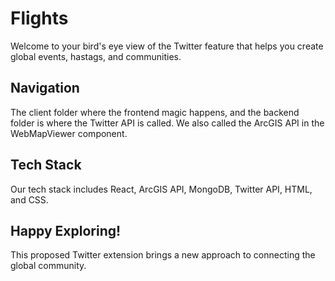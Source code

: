 # Flights
Welcome to your bird's eye view of the Twitter feature that helps you create global events, hastags, and communities.

## Navigation
The client folder where the frontend magic happens, and the backend folder is where the Twitter API is called. We also called the ArcGIS API in the WebMapViewer component.

## Tech Stack
Our tech stack includes React, ArcGIS API, MongoDB, Twitter API, HTML, and CSS.

## Happy Exploring!
This proposed Twitter extension brings a new approach to connecting the global community.

